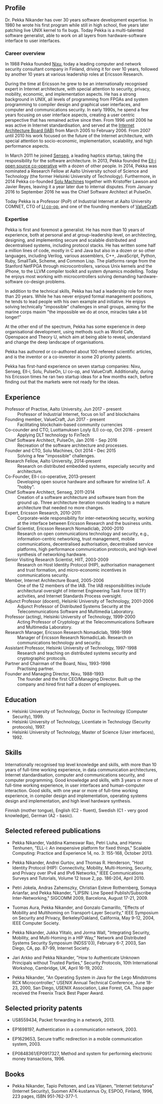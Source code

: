 ## Profile

Dr. Pekka Nikander has over 30 years software development
expertise. In 1980 he wrote his first program while still in high
school, five years later patching live UNIX kernel to fix bugs.  Today
Pekka is a multi-talented software generalist, able to work on all
layers from hardware-software interface to user interfaces.

### Career overview

In 1988 Pekka founded [Nixu](https://www.nixu.com), today a leading computer and network
security consultant company in Finland, driving it for over 10 years,
followed by another 10 years at various leadership roles at Ericsson
Research.

During the time at Ericsson he grew to be an internationally
recognised expert in Internet architecture, with special attention to
security, privacy, mobility, economic, and implementation aspects. He
has a strong background in UNIX, all levels of programming from FPGAs
and system programming to compiler design and graphical user
interfaces, and computer and communications security. In early 1990s,
he spend a few years focusing on user interface aspects, creating a
user centric perspective that has remained active since then. From 1996
until 2006 he was active in Internet standardisation, and served
at the [Internet Architecture Board (IAB)](https://www.iab.org) from
March 2005 to February 2006. From 2007 until 2010 his work focused on
the future of the Internet architecture, with special attention to
socio-economic, implementation, scalability, and high performance
aspects.

In March 2011 he joined [Senseg](http://www.senseg.com), a leading
haptics startup, taking the responsibility for the software
architecture. In 2013, Pekka founded the
[Ell-i open source co-operative](https://ell-i.org) with a dozen of
other people.  In 2014, Pekka was nominated a Research Fellow at Aalto
University school of Science and Technology (the former Helsinki
University of Technology).  Furthermore, in 2014 Pekka co-founded
[Solu Machines](http://www.solu.co) together with Kristoffer Lawson
and Javier Reyes, leaving it a year later due to internal disputes.
From January 2016 to September 2016 he was the Chief Software
Architect at PulseOn.

Today Pekka is a Professor (PoP) of Industrial Internet at Aalto
University COMNET, CTO of [Ll co-op](https://luottamuksenloyly.fi),
and one of the founding members of
[ValueCraft](http://valuecraft.coop).

### Expertise

Pekka is first and foremost a generalist. He has more than 10 years of
experience, both at personal and at group-leadership level, on
architecting, designing, and implementing secure and scalable
distributed and decentralised systems, including protocol stacks. He
has written some half a million lines of code, mostly in C and Java
but also in a dozen or so other languages, including Verilog, various
assemblers, C++, JavaScript, Python, Ruby, SmallTalk, Scheme, and
Common Lisp.  The platforms range from the Stanford NetFPGA through
microcontrollers, various Unix kernels and the iPhone, to the LLVM
compiler toolkit and system dynamics modelling.  Today he enjoys most
working with microcontrollers solving demanding hardware-software
co-design problems.

In addition to the technical skills, Pekka has had a leadership role
for more than 20 years.  While he has never enjoyed formal management
positions, he tends to lead people with his own example and
initiative. He enjoys solving technically "impossible" challenges in
small groups, aiming for the marine corps maxim "the impossible we do
at once, miracles take a bit longer!"

At the other end of the spectrum, Pekka has some experience in deep
organisational development, using methods such as World Cafe,
Openspace and Theory U, which aim at being able to reveal, understand
and change the deep landscape of organisations.

Pekka has authored or co-authored about 100 refereed scientific
articles, and is the inventor or a co-inventor in some 20 priority
patents.

Pekka has first-hand experience on seven startup companies: Nixu,
Senseg, Ell-i, Solu, PulseOn, Ll co-op, and ValueCraft.  Additionally,
during his Ericsson times he ran two startup ideas for a few months
each, before finding out that the markets were not ready for the
ideas.

## Experience

<dl>
  <dt>Professor of Practise, Aalto University, Jun 2017 - present</dt>
  <dd>Professor of Industrial Internet, focus on IoT and blockchains</dd>
  <dt>Founding member, ValueCraft, Jun 2017 - present</dt>
  <dd>Facilitating blockchain-based community currencies</dd>
  <dt>Co-counder and CTO, Luottamuksen Loyly (Ll) co-op, Oct 2016 - present</dt>
  <dd>Applying DLT technology to FinTech</dd>

  <dt>Chief Software Architect, PulseOn, Jan 2016 - Sep 2016</dt>
  <dd>Recreation of the software architecture and processes.</dd>

  <dt>Founder and CTO, Solu Machines, Oct 2014 - Dec 2015</dt>
  <dd>Solving a few "impossible" challenges.</dd>

  <dt>Research Fellow, Aalto University, 2014-present</dt>
  <dd>Research on distributed embedded systems, especially security
  and architecture.</dd>

  <dt>Co-Founder, Ell-i co-operative, 2013-present</dt>
  <dd>Developing open source hardware and software for wireline IoT. A
  "hobby".</dd>

  <dt>Chief Software Architect, Senseg, 2011-2014</dt>
  <dd>Creation of a software architecture and software team from the
  ground up.  Three architecture iteration rounds leading to a mature
  architecture that needed no more changes.</dd>

  <dt>Expert, Ericsson Research, 2010-2011</dt>
  <dd>Corporate-wide responsibility for inter-networking security,
  working at the interface between Ericsson Research and the business
  units.</dd>

  <dt>Chief Scientist, Ericsson Research Nomadiclab, 2000-2010</dt>
  <dd>Research on open communications technology and security, e.g.,
  information-centric networking, trust management, mobile
  communications, decentralised authorisation, decentralised service
  platforms, high performance communication protocols, and high level
  synthesis of networking hardware.</dd>

  <dt>Senior Visiting Research Scientist, HIIT, 2003-2009</dt>
  <dd>Research on Host Identity Protocol (HIP), authorisation
  management and trust formation, and micro-economic incentives in
  communications security.</dd>

  <dt>Member, Internet Architecture Board, 2005-2006</dt>
  <dd>One of the 12 members of the IAB.  The IAB responsibilities
  include architectural oversight of Internet Engineering Task Force
  (IETF) activities, and Internet Standards Process oversight.</dd>

  <dt>Adjunct Professor (docent), Helsinki University of Technology, 2001-2006</dt>
  <dd>Adjunct Professor of Distributed Systems Security at the Telecommunications
  Software and Multimedia Laboratory.</dd>

  <dt>Professor (acting), Helsinki University of Technology, 1999-2000</dt>
  <dd>Acting Professor of Cryptology at the Telecommunications
  Software and Multimedia Laboratory.</dd>

  <dt>Research Manager, Ericsson Research Nomadiclab, 1998-1999</dt>
  <dd>Manager of Ericsson Research NomadicLab. Research on
  communications technology and security.</dd>

  <dt>Assistant Professor, Helsinki University of Technology, 1997-1998</dt>
  <dd>Research and teaching on distributed systems security and cryptographic protocols.</dd>

  <dt>Partner and Chairman of the Board, Nixu, 1993-1998</dt>
  <dd>Practising partner.</dd>

  <dt>Founder and Managing Director, Nixu, 1988-1993</dt>
  <dd>The founder and the first CEO/Managing Director. Built up the
  company and hired first half a dozen of employees.</dd>
</dl>

## Education

* Helsinki University of Technology, Doctor in Technology (Computer Security), 1999.
* Helsinki University of Technology, Licentiate in Technology (Security protocols), 1997.
* Helsinki University of Technology, Master of Science (User interfaces), 1992.

## Skills

Internationally recognised top level knowledge and skills, with more
than 10 years of full-time working experience, in data communication
architectures, Internet standardisation, computer and communications
security, and computer programming. Good knowledge and skills, with 3
years or more of full-time working experience, in user interfaces and
human-computer interaction. Good skills, with one year or more of
full-time working experience, in compiler design and implementation,
operating systems design and implementation, and high level hardware
synthesis.

Finnish (mother tongue), English (C2 - fluent), Swedish (C1 - very good knowledge), German (A2 - basic).

## Selected refereed publications

* Pekka Nikander, Vaddina Kameswar Rao, Petri Liuha, and Hannu
  Tenhunen, "ELL-i: An inexpensive platform for fixed things,"
  Scalable Computing: Practice and Experience 14, no. 3:
  155-168, October 2013.

* Pekka Nikander, Andrei Gurtov, and Thomas R. Henderson, "Host
  Identity Protocol (HIP): Connectivity, Mobility, Multi-Homing,
  Security, and Privacy over IPv4 and IPv6 Networks," IEEE
  Communications Surveys and Tutorials, Volume 12 Issue 2,
  pp. 186-204, April 2010.

* Petri Jokela, Andras Zahemszky, Christian Esteve Rothernberg, Somaya
  Arianfar, and Pekka Nikander, "LIPSIN: Line Speed Publish/Subscribe
  Inter-Networking," SIGCOMM 2009, Barcelona, August 17-21, 2009.

* Tuomas Aura, Pekka Nikander, and Gonzalo Camarillo, "Effects of
  Mobility and Multihoming on Transport-Layer Security," IEEE
  Symposium on Security and Privacy, Berkeley/Oakland, California, May
  9-12, 2004, IEEE Computer Society.

* Pekka Nikander, Jukka Ylitalo, and Jorma Wall, "Integrating
  Security, Mobility, and Multi-Homing in a HIP Way," Network and
  Distributed Systems Security Symposium (NDSS'03), February 6-7,
  2003, San Diego, CA, pp. 87-99, Internet Society.

* Jari Arkko and Pekka Nikander, "How to Authenticate Unknown
  Principals without Trusted Parties," Security Protocols, 10th
  International Workshop, Cambridge, UK, April 16-19, 2002.

* Pekka Nikander, "An Operating System in Java for the Lego Mindstroms
  RCX Microcontroller," USENIX Annual Technical Conference, June
  18-23, 2000, San Diego, USENIX Association, Lake Forest, CA. This
  paper received the Freenix Track Best Paper Award.

## Selected priority patents

* US8559434, Packet forwarding in a network, 2013.

* EP1698197, Authentication in a communication network, 2003.

* EP1629653, Secure traffic redirection in a mobile communication system, 2003.

* EP0848361/EP0917327, Method and system for performing electronic money transactions, 1996.

## Books

* Pekka Nikander, Tapio Peltonen, and Lea Viljanen, "Internet
  tietoturva" (Internet Security), Suomen ATK-kustannus Oy, ESPOO,
  Finland, 1996, 223 pages, ISBN 951-762-377-1.

